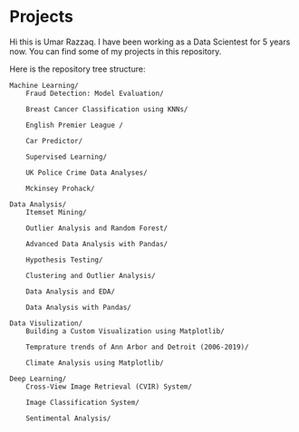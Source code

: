 # Projects
Hi this is Umar Razzaq. I have been working as a Data Scientest for 5 years now. 
You can find some of my projects in this repository. 

Here is the repository tree structure:

    Machine Learning/
        Fraud Detection: Model Evaluation/
 
        Breast Cancer Classification using KNNs/
 
        English Premier League /

        Car Predictor/

        Supervised Learning/

        UK Police Crime Data Analyses/

        Mckinsey Prohack/

    Data Analysis/
        Itemset Mining/
            
        Outlier Analysis and Random Forest/
           
        Advanced Data Analysis with Pandas/
            
        Hypothesis Testing/
            
        Clustering and Outlier Analysis/
            
        Data Analysis and EDA/
            
        Data Analysis with Pandas/
        
    Data Visulization/
        Building a Custom Visualization using Matplotlib/
            
        Temprature trends of Ann Arbor and Detroit (2006-2019)/
            
        Climate Analysis using Matplotlib/
    
    Deep Learning/
        Cross-View Image Retrieval (CVIR) System/

        Image Classification System/

        Sentimental Analysis/